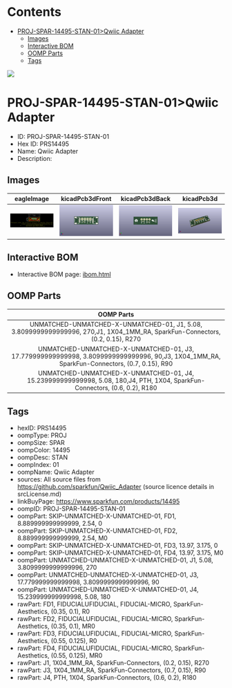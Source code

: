 



Contents
========

* [PROJ-SPAR-14495-STAN-01>Qwiic Adapter](#proj-spar-14495-stan-01qwiic-adapter)
	* [Images](#images)
	* [Interactive BOM](#interactive-bom)
	* [OOMP Parts](#oomp-parts)
	* [Tags](#tags)
  
![][im]
# PROJ-SPAR-14495-STAN-01>Qwiic Adapter

- ID: PROJ-SPAR-14495-STAN-01
- Hex ID: PRS14495
- Name: Qwiic Adapter
- Description: 

## Images
  
  

|eagleImage|kicadPcb3dFront|kicadPcb3dBack|kicadPcb3d|
| :---: | :---: | :---: | :---: |
|[![eagleImage](eagleImage_140.png)](eagleImage_600.png)|[![kicadPcb3dFront](kicadPcb3dFront_140.png)](kicadPcb3dFront_600.png)|[![kicadPcb3dBack](kicadPcb3dBack_140.png)](kicadPcb3dBack_600.png)|[![kicadPcb3d](kicadPcb3d_140.png)](kicadPcb3d_600.png)|

## Interactive BOM

- Interactive BOM page: [ibom.html](kicad/bom/ibom.html)

## OOMP Parts
  

|OOMP Parts|
| :---: |
|UNMATCHED-UNMATCHED-X-UNMATCHED-01, J1, 5.08, 3.8099999999999996, 270,J1, 1X04_1MM_RA, SparkFun-Connectors, (0.2, 0.15), R270|
|UNMATCHED-UNMATCHED-X-UNMATCHED-01, J3, 17.779999999999998, 3.8099999999999996, 90,J3, 1X04_1MM_RA, SparkFun-Connectors, (0.7, 0.15), R90|
|UNMATCHED-UNMATCHED-X-UNMATCHED-01, J4, 15.239999999999998, 5.08, 180,J4, PTH, 1X04, SparkFun-Connectors, (0.6, 0.2), R180|

## Tags

- hexID: PRS14495
- oompType: PROJ
- oompSize: SPAR
- oompColor: 14495
- oompDesc: STAN
- oompIndex: 01
- oompName: Qwiic Adapter
- sources: All source files from https://github.com/sparkfun/Qwiic_Adapter (source licence details in srcLicense.md)
- linkBuyPage: https://www.sparkfun.com/products/14495
- oompID: PROJ-SPAR-14495-STAN-01
- oompPart: SKIP-UNMATCHED-X-UNMATCHED-01, FD1, 8.889999999999999, 2.54, 0
- oompPart: SKIP-UNMATCHED-X-UNMATCHED-01, FD2, 8.889999999999999, 2.54, M0
- oompPart: SKIP-UNMATCHED-X-UNMATCHED-01, FD3, 13.97, 3.175, 0
- oompPart: SKIP-UNMATCHED-X-UNMATCHED-01, FD4, 13.97, 3.175, M0
- oompPart: UNMATCHED-UNMATCHED-X-UNMATCHED-01, J1, 5.08, 3.8099999999999996, 270
- oompPart: UNMATCHED-UNMATCHED-X-UNMATCHED-01, J3, 17.779999999999998, 3.8099999999999996, 90
- oompPart: UNMATCHED-UNMATCHED-X-UNMATCHED-01, J4, 15.239999999999998, 5.08, 180
- rawPart: FD1, FIDUCIALUFIDUCIAL, FIDUCIAL-MICRO, SparkFun-Aesthetics, (0.35, 0.1), R0
- rawPart: FD2, FIDUCIALUFIDUCIAL, FIDUCIAL-MICRO, SparkFun-Aesthetics, (0.35, 0.1), MR0
- rawPart: FD3, FIDUCIALUFIDUCIAL, FIDUCIAL-MICRO, SparkFun-Aesthetics, (0.55, 0.125), R0
- rawPart: FD4, FIDUCIALUFIDUCIAL, FIDUCIAL-MICRO, SparkFun-Aesthetics, (0.55, 0.125), MR0
- rawPart: J1, 1X04_1MM_RA, SparkFun-Connectors, (0.2, 0.15), R270
- rawPart: J3, 1X04_1MM_RA, SparkFun-Connectors, (0.7, 0.15), R90
- rawPart: J4, PTH, 1X04, SparkFun-Connectors, (0.6, 0.2), R180



[im]: kicadPcb3d_450.png
